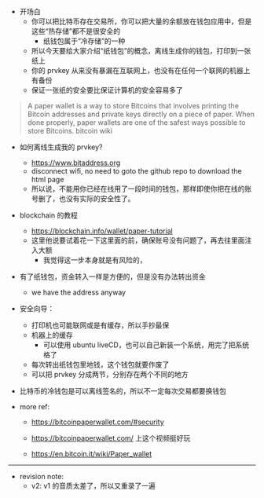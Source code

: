 - 开场白
  - 你可以把比特币存在交易所，你可以把大量的余额放在钱包应用中，但是这些“热存储”都不是很安全的
    - 纸钱包属于“冷存储”的一种
  - 所以今天要给大家介绍“纸钱包”的概念，离线生成你的钱包，打印到一张纸上
  - 你的 prvkey 从来没有暴漏在互联网上，也没有在任何一个联网的机器上有备份
  - 保证一张纸的安全要比保证计算机的安全容易多了

> A paper wallet is a way to store Bitcoins that involves printing the Bitcoin addresses and private keys directly on a piece of paper. When done properly, paper wallets are one of the safest ways possible to store Bitcoins.
bitcoin wiki




- 如何离线生成我的 prvkey?
  - https://www.bitaddress.org
  - disconnect wifi, no need to goto the github repo to download the html page
  - 所以说，不能用你已经在线用了一段时间的钱包，那样即使你把在线的账号删了，也没有实际的安全性了。

- blockchain 的教程
  - https://blockchain.info/wallet/paper-tutorial
   - 这里他说要试着花一下这里面的前，确保账号没有问题了，再去往里面注入大额
     - 我觉得这一步本身就是有风险的，

- 有了纸钱包，资金转入一样是方便的，但是没有办法转出资金
  - we have the address anyway

- 安全向导：
  - 打印机也可能联网或是有缓存，所以手抄最保
  - 机器上的缓存
    - 可以使用 ubuntu liveCD，也可以自己新装一个系统，用完了把系统格了
  - 每次转出纸钱包里地钱，这个钱包就要作废了
  - 可以把 prvkey 分成两节，分别存在两个不同的地方    

- 比特币的冷钱包是可以离线签名的，所以不一定每次交易都要换钱包

- more ref:
  - https://bitcoinpaperwallet.com/#security
   - https://bitcoinpaperwallet.com/ 上这个视频挺好玩

  - https://en.bitcoin.it/wiki/Paper_wallet

---

- revision note:
  - v2: v1 的音质太差了，所以又重录了一遍
